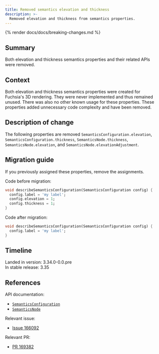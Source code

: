 ```yaml
---
title: Removed semantics elevation and thickness
description: >-
  Removed elevation and thickness from semantics properties.
---
```


{% render docs/docs/breaking-changes.md %}

## Summary

Both elevation and thickness semantics properties and their related APIs were removed.

## Context

Both elevation and thickness semantics properties were created for Fuchsia's 3D rendering.
They were never implemented and thus remained unused. There was also no other known usage
for these properties. These properties added unnecessary code complexity and have been removed.

## Description of change

The following properties are removed `SemanticsConfiguration.elevation`,
`SemanticsConfiguration.thickness`,
`SemanticsNode.thickness`, `SemanticsNode.elevation`, and `SemanticsNode.elevationAdjustment`.

## Migration guide

If you previously assigned these properties, remove the assignments.

Code before migration:

```dart
void describeSemanticsConfiguration(SemanticsConfiguration config) {
  config.label = 'my label';
  config.elevation = 1;
  config.thickness = 1;
}
```

Code after migration:

```dart
void describeSemanticsConfiguration(SemanticsConfiguration config) {
  config.label = 'my label';
}
```

## Timeline

Landed in version: 3.34.0-0.0.pre<br>
In stable release: 3.35

## References

API documentation:

* [`SemanticsConfiguration`][]
* [`SemanticsNode`][]

Relevant issue:

* [Issue 166092][]

Relevant PR:

* [PR 169382][]

[`SemanticsConfiguration`]: {{site.api}}/flutter/semantics/SemanticsConfiguration-class.html
[`SemanticsNode`]: {{site.api}}/flutter/semantics/SemanticsNode-class.html
[Issue 166092]: {{site.repo.flutter}}/issues/166092
[PR 169382]: {{site.repo.flutter}}/pull/169382
